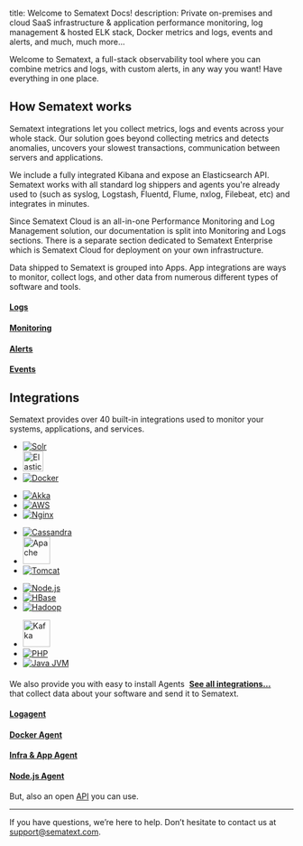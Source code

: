 title: Welcome to Sematext Docs!
description: Private on-premises and cloud SaaS infrastructure & application performance monitoring, log management & hosted ELK stack, Docker metrics and logs, events and alerts, and much, much more...

Welcome to Sematext, a full-stack observability tool where you can combine metrics and logs, with custom alerts, in any way you want! Have everything in one place.

## How Sematext works
Sematext integrations let you collect metrics, logs and events across your whole stack. Our solution goes beyond collecting metrics and detects anomalies, uncovers your slowest transactions, communication between servers and applications.

We include a fully integrated Kibana and expose an Elasticsearch API. Sematext works with all standard log shippers and agents you're already used to (such as syslog, Logstash, Fluentd, Flume, nxlog, Filebeat, etc) and integrates in minutes.

Since Sematext Cloud is an all-in-one Performance Monitoring and Log Management solution, our documentation is split into Monitoring and Logs sections. There is a separate section dedicated to Sematext Enterprise which is Sematext Cloud for deployment on your own infrastructure.

Data shipped to Sematext is grouped into Apps. App integrations are ways to monitor, collect logs, and other data from numerous different types of software and tools.

<div class="mdl-grid">
	<div class="mdl-cell mdl-cell--3-col">
		<a href="/docs/logs/">
			<div class="demo-card-event mdl-card mdl-shadow--2dp logs-card">
				<div class="mdl-card__title mdl-card--expand">
					<h4>
						Logs
					</h4>
				</div>
			</div>
		</a>
	</div>
	<div class="mdl-cell mdl-cell--3-col">
		<a href="/docs/monitoring/">
			<div class="demo-card-event mdl-card mdl-shadow--2dp monitoring-card">
				<div class="mdl-card__title mdl-card--expand">
					<h4>
						Monitoring
					</h4>
				</div>
			</div>
		</a>
	</div>
	<div class="mdl-cell mdl-cell--3-col">
		<a href="/docs/alerts/">
			<div class="demo-card-event mdl-card mdl-shadow--2dp alerts-card">
				<div class="mdl-card__title mdl-card--expand">
					<h4>
						Alerts
					</h4>
				</div>
			</div>
		</a>
	</div>
	<div class="mdl-cell mdl-cell--3-col">
		<a href="/docs/events/">
			<div class="demo-card-event mdl-card mdl-shadow--2dp events-card">
				<div class="mdl-card__title mdl-card--expand">
					<h4>
						Events
					</h4>
				</div>
			</div>
		</a>
	</div>
</div>


## Integrations
Sematext provides over 40 built-in integrations used to monitor your systems, applications, and services.

<div class="mdl-cell--12-col">
	<div class="demo-card-event mdl-card mdl-shadow--2dp">
		<div class="mdl-card__title mdl-card--expand">
			<ul class="demo-list-icon mdl-list integrations-card-list">
				<li class="mdl-list__item">
					<span class="mdl-list__item-primary-content">
						<a href="/docs/integration/solr/">
							<img src="/docs/images/integrations/solr.svg" alt="Solr" title="Apache Solr">
						</a>
					</span>
				</li>
				<li class="mdl-list__item">
					<span class="mdl-list__item-primary-content">
						<a href="/docs/integration/elasticsearch/">
							<img src="/docs/images/integrations/elasticsearch.svg" style="width:36px; height:36px;" alt="Elasticsearch" title="Elasticsearch">
						</a>
					</span>
				</li>
				<li class="mdl-list__item">
					<span class="mdl-list__item-primary-content">
						<a href="/docs/integration/docker/">
							<img src="/docs/images/integrations/docker.svg" alt="Docker" title="Docker">
						</a>
					</span>
				</li>
			</ul>
			<ul class="demo-list-icon mdl-list integrations-card-list">
				<li class="mdl-list__item">
					<span class="mdl-list__item-primary-content">
						<a href="/docs/integration/akka/">
							<img src="/docs/images/integrations/akka.svg" alt="Akka" title="Akka">
						</a>
					</span>
				</li>
				<li class="mdl-list__item">
					<span class="mdl-list__item-primary-content">
						<a href="/docs/integration/aws/">
							<img src="/docs/images/integrations/aws.svg" alt="AWS" style="min-width: 72px;" title="AWS - Amazon Web Services">
						</a>
					</span>
				</li>
				<li class="mdl-list__item">
					<span class="mdl-list__item-primary-content">
						<a href="/docs/integration/nginx/">
							<img src="/docs/images/integrations/nginx.svg" alt="Nginx" title="Nginx">
						</a>
					</span>
				</li>
			</ul>
			<ul class="demo-list-icon mdl-list integrations-card-list">
				<li class="mdl-list__item">
					<span class="mdl-list__item-primary-content">
						<a href="/docs/integration/cassandra/">
							<img src="/docs/images/integrations/cassandra.svg" alt="Cassandra" title="Cassandra">
						</a>
					</span>
				</li>
				<li class="mdl-list__item">
					<span class="mdl-list__item-primary-content">
						<a href="/docs/integration/apache/">
							<img src="/docs/images/integrations/apache.svg" alt="Apache" title="Apache" style="height: 48px;">
						</a>
					</span>
				</li>
				<li class="mdl-list__item">
					<span class="mdl-list__item-primary-content">
						<a href="/docs/integration/tomcat/">
							<img src="/docs/images/integrations/tomcat.svg" alt="Tomcat" title="Tomcat">
						</a>
					</span>
				</li>
			</ul>
			<ul class="demo-list-icon mdl-list integrations-card-list">
				<li class="mdl-list__item">
					<span class="mdl-list__item-primary-content">
						<a href="/docs/integration/node.js/">
							<img src="/docs/images/integrations/nodejs-icon.svg" alt="Node.js" title="Node.js">
						</a>
					</span>
				</li>
				<li class="mdl-list__item">
					<span class="mdl-list__item-primary-content">
						<a href="/docs/integration/hbase/">
							<img src="/docs/images/integrations/hbase.svg" alt="HBase" title="Hbase">
						</a>
					</span>
				</li>
				<li class="mdl-list__item">
					<span class="mdl-list__item-primary-content">
						<a href="/docs/integration/hadoop/">
							<img src="/docs/images/integrations/hadoop.svg" alt="Hadoop" title="Hadoop">
						</a>
					</span>
				</li>
			</ul>
			<ul class="demo-list-icon mdl-list integrations-card-list">
					<li class="mdl-list__item">
						<span class="mdl-list__item-primary-content">
							<a href="/docs/integration/kafka/">
								<img src="/docs/images/integrations/kafka.svg" alt="Kafka" style="height: 48px;" title="Kafka">
							</a>
						</span>
					</li>
					<li class="mdl-list__item">
						<span class="mdl-list__item-primary-content">
							<a href="/docs/integration/php/">
								<img src="/docs/images/integrations/php.svg" alt="PHP" title="PHP">
							</a>
						</span>
					</li>
					<li class="mdl-list__item">
						<span class="mdl-list__item-primary-content">
							<a href="/docs/integration/jvm/">
								<img src="/docs/images/integrations/java.svg" alt="Java JVM" title="Java JVM">
							</a>
						</span>
					</li>
				</ul>
		</div>
		<h4>
			<a href="/docs/integration/" style="padding-right:8%; float:right;">See all integrations...</a>
		</h4>
	</div>
</div>

We also provide you with easy to install Agents that collect data about your software and send it to Sematext.

<div class="mdl-grid">
	<div class="mdl-cell mdl-cell--3-col">
		<a href="/docs/logs/">
			<div class="demo-card-event mdl-card mdl-shadow--2dp logagent-card">
				<div class="mdl-card__title mdl-card--expand">
					<h4>
						Logagent
					</h4>
				</div>
			</div>
		</a>
	</div>
	<div class="mdl-cell mdl-cell--3-col">
		<a href="/docs/monitoring/">
			<div class="demo-card-event mdl-card mdl-shadow--2dp docker-card">
				<div class="mdl-card__title mdl-card--expand">
					<h4>
						Docker Agent
					</h4>
				</div>
			</div>
		</a>
	</div>
	<div class="mdl-cell mdl-cell--3-col">
		<a href="/docs/monitoring/spm-client/">
			<div class="demo-card-event mdl-card mdl-shadow--2dp kubernetes-card">
				<div class="mdl-card__title mdl-card--expand">
					<h4>
						Infra & App Agent
					</h4>
				</div>
			</div>
		</a>
	</div>
	<div class="mdl-cell mdl-cell--3-col">
		<a href="/docs/api/">
			<div class="demo-card-event mdl-card mdl-shadow--2dp monitoring-card">
				<div class="mdl-card__title mdl-card--expand">
					<h4>
						Node.js Agent
					</h4>
				</div>
			</div>
		</a>
	</div>
</div>

But, also an open [API](/docs/api/) you can use.

---

If you have questions, we’re here to help. Don’t hesitate to contact us at [support@sematext.com](mailto:support@sematext.com).


<!-- Comment out outdated video / reuse code for video embeds
<div class="video_container">
<iframe class="video" src="https://www.youtube.com/embed/fY-j6g_oTmA" frameborder="0" allowfullscreen=""></iframe>
</div>
-->

